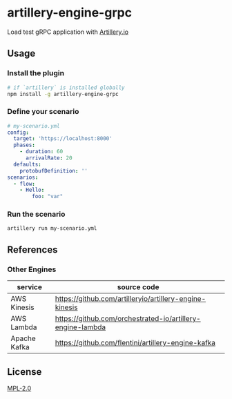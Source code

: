 # artillery-engine-grpc

Load test gRPC application with [Artillery.io](https://github.com/orchestrated-io/artillery-engine-lambd)

## Usage

### Install the plugin

```sh
# if `artillery` is installed globally
npm install -g artillery-engine-grpc
```

### Define your scenario

```yml
# my-scenario.yml
config:
  target: 'https://localhost:8000'
  phases:
    - duration: 60
      arrivalRate: 20
  defaults:
    protobufDefinition: ''
scenarios:
  - flow:
    - Hello:
        foo: "var"
```

### Run the scenario

```
artillery run my-scenario.yml
```

## References

### Other Engines

service | source code
---|---
AWS Kinesis | https://github.com/artilleryio/artillery-engine-kinesis
AWS Lambda | https://github.com/orchestrated-io/artillery-engine-lambda
Apache Kafka | https://github.com/flentini/artillery-engine-kafka

## License

[MPL-2.0](https://www.mozilla.org/en-US/MPL/2.0/)
